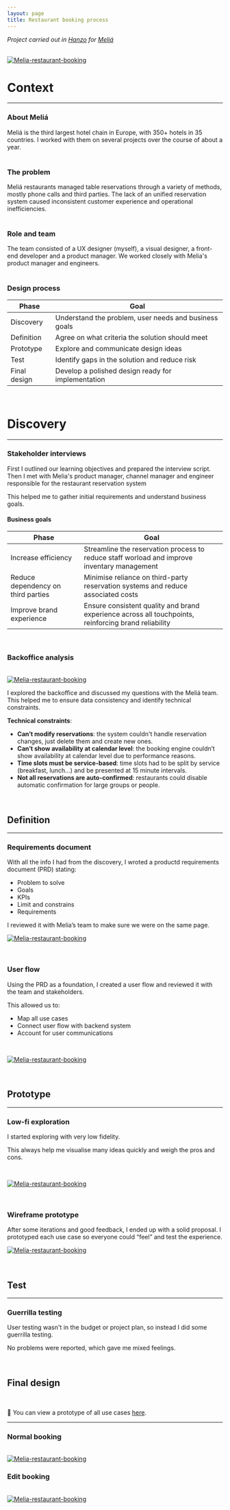 ```yaml
---
layout: page
title: Restaurant booking process
---
```



*Project carried out in [Hanzo](https://hanzo.es/) for [Meliá](https://www.melia.com/)*<br>

<br>
<a href="{{ https://danielszt.github.io/ }}/assets/mb1.png" target="_blank"><img src="{{ https://danielszt.github.io/ }}/assets/mb1.png" alt="Melia-restaurant-booking" class="inline"/></a>

<br>

# Context
---
### About Meliá

Meliá is the third largest hotel chain in Europe, with 350+ hotels in 35 countries. I worked with them on several projects over the course of about a year. 
<br>
<br>

### The problem

Meliá restaurants managed table reservations through a variety of methods, mostly phone calls and third parties. The lack of an unified reservation system caused inconsistent customer experience and operational inefficiencies.
<br>
<br>

### Role and team

The team consisted of a UX designer (myself), a visual designer, a front-end developer and a product manager. We worked closely with Melia's product manager and engineers.
<br>
<br>

### Design process <br>

<table>
  <thead>
    <tr>
      <th>Phase</th>
      <th>Goal</th>
    </tr>
  </thead>
  <tbody>
    <tr>
      <td>Discovery</td>
      <td>Understand the problem, user needs and business goals</td>
    </tr>
    <tr>
      <td>Definition</td>
      <td>Agree on what criteria the solution should meet</td>
    </tr>
    <tr>
      <td>Prototype</td>
      <td>Explore and communicate design ideas</td>
    </tr>
    <tr>
      <td>Test</td>
      <td>Identify gaps in the solution and reduce risk</td>
    </tr>
    <tr>
      <td>Final design</td>
      <td>Develop a polished design ready for implementation</td>
    </tr>
  </tbody>
</table>

<br>


# Discovery
---
### Stakeholder interviews

First I outlined our learning objectives and prepared the interview script. Then I met with Melia's product manager, channel manager and engineer responsible for the restaurant reservation system

This helped me to gather initial requirements and understand business goals.
<br>

#### Business goals

<table>
  <thead>
    <tr>
      <th>Phase</th>
      <th>Goal</th>
    </tr>
  </thead>
  <tbody>
    <tr>
      <td>Increase efficiency</td>
      <td>Streamline the reservation process to reduce staff worload and improve inventary management</td>
    </tr>
    <tr>
      <td>Reduce dependency on third parties</td>
      <td>Minimise reliance on third-party reservation systems and reduce associated costs</td>
    </tr>
    <tr>
      <td>Improve brand experience</td>
      <td>Ensure consistent quality and brand experience across all touchpoints, reinforcing brand reliability</td>
    </tr>

  </tbody>
</table>


<br>

### Backoffice analysis
<br>
<a href="{{ https://danielszt.github.io/ }}/assets/mb2.png" target="_blank"><img src="{{ https://danielszt.github.io/ }}/assets/mb2.png" alt="Melia-restaurant-booking" class="inline"/></a>
<br>

I explored the backoffice and discussed my questions with the Meliá team. This helped me to ensure data consistency and identify technical constraints.
<br>

**Technical constraints**:

- **Can’t modify reservations**: the system couldn't handle reservation changes, just delete them and create new ones.
- **Can’t show availability at calendar level**: the booking engine couldn’t show availability at calendar level due to performance reasons.
- **Time slots must be service-based**: time slots had to be split by service (breakfast, lunch...) and be presented at 15 minute intervals.
-  **Not all reservations are auto-confirmed**: restaurants could disable automatic confirmation for large groups or people.

<br>

## Definition
---
### Requirements document

With all the info I had from the discovery, I wroted a productd requirements document (PRD) stating:

- Problem to solve
- Goals
- KPIs
- Limit and constrains
- Requirements

I reviewed it with Melia’s team to make sure we were on the same page.
<br>

<a href="{{ https://danielszt.github.io/ }}/assets/mb3.png" target="_blank"><img src="{{ https://danielszt.github.io/ }}/assets/mb3.png" alt="Melia-restaurant-booking" class="inline"/></a>

<br>

### User flow

Using the PRD as a foundation, I created a user flow and reviewed it with the team and stakeholders.

This allowed us to:

- Map all use cases
- Connect user flow with backend system
- Account for user communications

<br>

<a href="{{ https://danielszt.github.io/ }}/assets/mb4.png" target="_blank"><img src="{{ https://danielszt.github.io/ }}/assets/mb4.png" alt="Melia-restaurant-booking" class="inline"/></a>

<br>

## Prototype
---
### Low-fi exploration

I started exploring with very low fidelity.

This always help me visualise many ideas quickly and weigh the pros and cons.

<br>

<a href="{{ https://danielszt.github.io/ }}/assets/mb5.png" target="_blank"><img src="{{ https://danielszt.github.io/ }}/assets/mb5.png" alt="Melia-restaurant-booking" class="inline"/></a>

<br>

### Wireframe prototype

After some iterations and good feedback, I ended up with a solid proposal. I prototyped each use case so everyone could “feel” and test the experience.
<br>

<a href="{{ https://danielszt.github.io/ }}/assets/mb6.png" target="_blank"><img src="{{ https://danielszt.github.io/ }}/assets/mb6.png" alt="Melia-restaurant-booking" class="inline"/></a>

<br>

## Test
---
### Guerrilla testing

User testing wasn't in the budget or project plan, so instead I did some guerrilla testing.

No problems were reported, which gave me mixed feelings.

<br>

## Final design
<br>

📱 You can view a prototype of all use cases [here](https://www.figma.com/proto/2BkLsKCJmbz2xtsofB1OUT/Dani's-draft?page-id=440%3A70355&node-id=797-33185&viewport=-21%2C4878%2C0.1&t=B5QbrCqP21Pn23Iv-1&scaling=scale-down&content-scaling=fixed&starting-point-node-id=797%3A33185).

---
### Normal booking
<br>
<a href="{{ https://danielszt.github.io/ }}/assets/mb7.png" target="_blank"><img src="{{ https://danielszt.github.io/ }}/assets/mb7.png" alt="Melia-restaurant-booking" class="inline"/></a>

<br>

### Edit booking
<br>
<a href="{{ https://danielszt.github.io/ }}/assets/mb8.png" target="_blank"><img src="{{ https://danielszt.github.io/ }}/assets/mb8.png" alt="Melia-restaurant-booking" class="inline"/></a>

